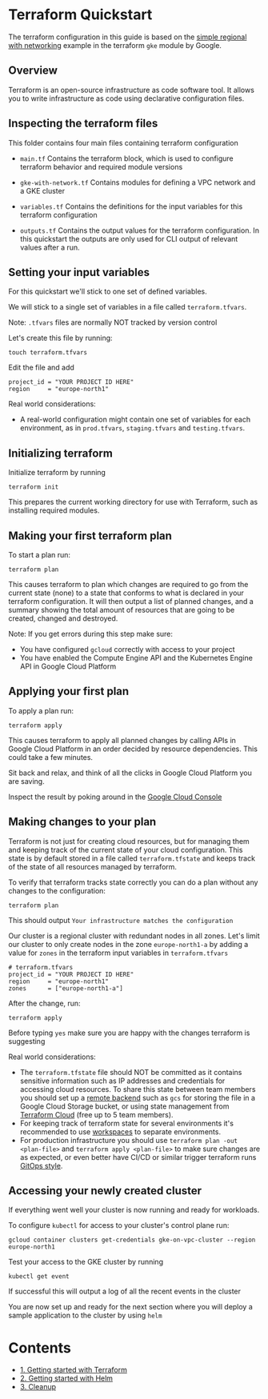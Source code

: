 # Terraform Quickstart

The terraform configuration in this guide is based on the [simple regional with networking](https://github.com/terraform-google-modules/terraform-google-kubernetes-engine/tree/v17.0.0/examples/simple_regional_with_networking) example in the terraform `gke` module by Google.

## Overview

Terraform is an open-source infrastructure as code software tool. It allows you to write infrastructure as code using declarative configuration files.

## Inspecting the terraform files

This folder contains four main files containing terraform configuration
* `main.tf`
Contains the terraform block, which is used to configure terraform behavior and required module versions

* `gke-with-network.tf`
Contains modules for defining a VPC network and a GKE cluster

* `variables.tf`
Contains the definitions for the input variables for this terraform configuration

* `outputs.tf`
Contains the output values for the terraform configuration.
In this quickstart the outputs are only used for CLI output of relevant values after a run.


## Setting your input variables

For this quickstart we'll stick to one set of defined variables.


We will stick to a single set of variables in a file called `terraform.tfvars`.

Note: `.tfvars` files are normally NOT tracked by version control

Let's create this file by running:
```
touch terraform.tfvars
```

Edit the file and add
```
project_id = "YOUR PROJECT ID HERE"
region     = "europe-north1"
```

Real world considerations:
* A real-world configuration might contain one set of variables for each environment, as in `prod.tfvars`, `staging.tfvars` and `testing.tfvars`.


## Initializing terraform

Initialize terraform by running
```
terraform init
```

This prepares the current working directory for use with Terraform, such as installing required modules.


## Making your first terraform plan

To start a plan run:
```
terraform plan
```

This causes terraform to plan which changes are required to go from the current state (none) to a state that conforms to what is declared in your terraform configuration. It will then output a list of planned changes, and a summary showing the total amount of resources that are going to be created, changed and destroyed.

Note: If you get errors during this step make sure:
* You have configured `gcloud` correctly with access to your project
* You have enabled the Compute Engine API and the Kubernetes Engine API in Google Cloud Platform


## Applying your first plan

To apply a plan run:
```
terraform apply
```

This causes terraform to apply all planned changes by calling APIs in Google Cloud Platform in an order decided by resource dependencies. This could take a few minutes.

Sit back and relax, and think of all the clicks in Google Cloud Platform you are saving.

Inspect the result by poking around in the [Google Cloud Console](https://console.cloud.google.com)


## Making changes to your plan

Terraform is not just for creating cloud resources, but for managing them and keeping track of the current state of your cloud configuration. This state is by default stored in a file called `terraform.tfstate` and keeps track of the state of all resources managed by terraform.

To verify that terraform tracks state correctly you can do a plan without any changes to the configuration:
```
terraform plan
```
This should output `Your infrastructure matches the configuration`


Our cluster is a regional cluster with redundant nodes in all zones. Let's limit our cluster to only create nodes in the zone `europe-north1-a` by adding a value for `zones` in the terraform input variables in `terraform.tfvars`
```
# terraform.tfvars
project_id = "YOUR PROJECT ID HERE"
region     = "europe-north1"
zones      = ["europe-north1-a"]
```

After the change, run:
```
terraform apply
```
Before typing `yes` make sure you are happy with the changes terraform is suggesting

Real world considerations:
* The `terraform.tfstate` file should NOT be committed as it contains sensitive information such as IP addresses and credentials for accessing cloud resources. To share this state between team members you should set up a [remote backend](https://www.terraform.io/docs/language/settings/backends/index.html) such as `gcs` for storing the file in a Google Cloud Storage bucket, or using state management from [Terraform Cloud](https://www.terraform.io/cloud) (free up to 5 team members).
* For keeping track of terraform state for several environments it's recommended to use [workspaces](https://www.terraform.io/docs/cloud/guides/recommended-practices/part1.html) to separate environments.
* For production infrastructure you should use `terraform plan -out <plan-file>` and `terraform apply <plan-file>` to make sure changes are as expected, or even better have CI/CD or similar trigger terraform runs [GitOps style](https://www.hashicorp.com/resources/unlocking-cloud-with-gitops-with-terraform-and-sentinel).

## Accessing your newly created cluster

If everything went well your cluster is now running and ready for workloads.

To configure `kubectl` for access to your cluster's control plane run:
```
gcloud container clusters get-credentials gke-on-vpc-cluster --region europe-north1
```

Test your access to the GKE cluster by running
```
kubectl get event
```
If successful this will output a log of all the recent events in the cluster


You are now set up and ready for the next section where you will deploy a sample application to the cluster by using `helm`


# Contents
* [1. Getting started with Terraform](/terraform/)
* [2. Getting started with Helm](/helm/)
* [3. Cleanup](/cleanup/)


